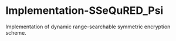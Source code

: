 # Implementation-SSeQuRED_Psi
Implementation of dynamic range-searchable symmetric encryption scheme.
